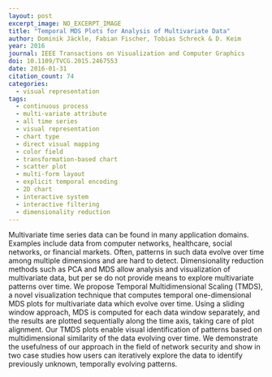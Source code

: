 ```yaml
---
layout: post
excerpt_image: NO_EXCERPT_IMAGE
title: "Temporal MDS Plots for Analysis of Multivariate Data"
author: Dominik Jäckle, Fabian Fischer, Tobias Schreck & D. Keim
year: 2016
journal: IEEE Transactions on Visualization and Computer Graphics
doi: 10.1109/TVCG.2015.2467553
date: 2016-01-31
citation_count: 74
categories:
  - visual representation
tags:
  - continuous process
  - multi-variate attribute
  - all time series
  - visual representation
  - chart type
  - direct visual mapping
  - color field
  - transformation-based chart
  - scatter plot
  - multi-form layout
  - explicit temporal encoding
  - 2D chart
  - interactive system
  - interactive filtering
  - dimensionality reduction
---
```

Multivariate time series data can be found in many application domains. Examples include data from computer networks, healthcare, social networks, or financial markets. Often, patterns in such data evolve over time among multiple dimensions and are hard to detect. Dimensionality reduction methods such as PCA and MDS allow analysis and visualization of multivariate data, but per se do not provide means to explore multivariate patterns over time. We propose Temporal Multidimensional Scaling (TMDS), a novel visualization technique that computes temporal one-dimensional MDS plots for multivariate data which evolve over time. Using a sliding window approach, MDS is computed for each data window separately, and the results are plotted sequentially along the time axis, taking care of plot alignment. Our TMDS plots enable visual identification of patterns based on multidimensional similarity of the data evolving over time. We demonstrate the usefulness of our approach in the field of network security and show in two case studies how users can iteratively explore the data to identify previously unknown, temporally evolving patterns.
